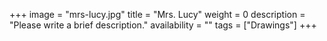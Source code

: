 +++
image = "mrs-lucy.jpg"
title = "Mrs. Lucy"
weight = 0
description = "Please write a brief description."
availability = ""
tags = ["Drawings"]
+++
